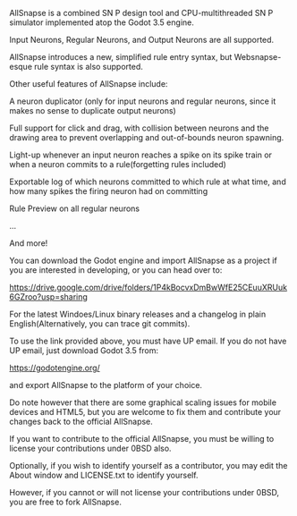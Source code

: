 AllSnapse is a combined SN P design tool and CPU-multithreaded SN P simulator implemented atop the Godot 3.5 engine.

Input Neurons, Regular Neurons, and Output Neurons are all supported.

AllSnapse introduces a new, simplified rule entry syntax, but Websnapse-esque rule syntax is also supported.

Other useful features of AllSnapse include:

A neuron duplicator (only for input neurons and regular neurons, since it makes no sense to duplicate output neurons)

Full support for click and drag, with collision between neurons and the drawing area to prevent overlapping and out-of-bounds neuron spawning.

Light-up whenever an input neuron reaches a spike on its spike train or when a neuron commits to a rule(forgetting rules included)

Exportable log of which neurons committed to which rule at what time, and how many spikes the firing neuron had on committing

Rule Preview on all regular neurons

...

And more!


You can download the Godot engine and import AllSnapse as a project if you are interested in developing, or you can head over to:

https://drive.google.com/drive/folders/1P4kBocvxDmBwWfE25CEuuXRUuk6GZroo?usp=sharing

For the latest Windoes/Linux binary releases and a changelog in plain English(Alternatively, you can trace git commits).


To use the link provided above, you must have UP email. If you do not have UP email, just download Godot 3.5 from:

https://godotengine.org/

and export AllSnapse to the platform of your choice.

Do note however that there are some graphical scaling issues for mobile devices and HTML5, but you are welcome to fix them and contribute your changes back to the official AllSnapse.


If you want to contribute to the official AllSnapse, you must be willing to license your contributions under 0BSD also.

Optionally, if you wish to identify yourself as a contributor, you may edit the About window and LICENSE.txt to identify yourself.

However, if you cannot or will not license your contributions under 0BSD, you are free to fork AllSnapse.
